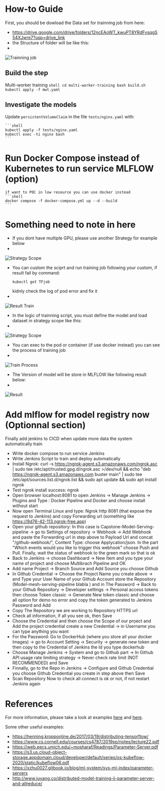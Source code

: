 # How-to Guide
First, you should be dowload the Data set for trainning job from here: 
- https://drive.google.com/drive/folders/12ncEAoWT_kwuPT8YRdFysqgS54XJwre7?usp=drive_link
- the Structure of folder will be like this:
- 
![Trainning job ](https://github.com/HungNguyenDev1511/Car-detection-serving-model/blob/refactor/StructureTrainning.png)


## Build the step

Multi-worker training
    ```shell
    cd multi-worker-training
    bash build.sh
    kubectl apply -f mwt.yaml
    ```

## Investigate the models

Update `persistentVolumeClaim` in the file `tests/nginx.yaml` with:

    ```shell
    kubectl apply -f tests/nginx.yaml
    kubectl exec -ti nginx bash
    ```
# Run Docker Compose instead of Kubernetes to run service MLFLOW (option)
    if want to POC in low resource you can use docker instead
    ```shell
    docker compose -f docker-compose.yml up --d --build
    ```

# Something need to note in here
- If you  dont have multiple GPU, please use another Strategy for example below
-
![Strategy Scope](https://github.com/HungNguyenDev1511/Car-detection-serving-model/blob/refactor/Strategy.png)
- You can custom the sciprt and run training job following your custom, if result fail by command: 
     ```shell
    kubectl get TFjob
    ```
    kidnly check the log of pod error and fix it
-
![Result Train ](https://github.com/HungNguyenDev1511/Car-detection-serving-model/blob/refactor/result_train_pod.png) 

- In the logic of trainning script, you must define the model and load dataset in strategy scope like this:
-
![Strategy Scope](https://github.com/HungNguyenDev1511/Car-detection-serving-model/blob/refactor/strategy_scope.png)

- You can exec to the pod or container (if use docker instead) you can see the process of training job
-
![Train Process](https://github.com/HungNguyenDev1511/Car-detection-serving-model/blob/refactor/train_process.png)
- The Version of model will be store in MLFLOW like following result below:
-
![Result](https://github.com/HungNguyenDev1511/Car-detection-serving-model/blob/refactor/Mlflow%20_modelregistry.png)


# Add mlflow for model registry now (Optionnal section)

Finally add jenkins to CICD when update more data the system automatically train
- Write docker compose to run service Jenkins
- Write Jenkins Script to train and deploy automatically
- Install Ngrok: curl -s https://ngrok-agent.s3.amazonaws.com/ngrok.asc | sudo tee /etc/apt/trusted.gpg.d/ngrok.asc >/dev/null && echo "deb https://ngrok-agent.s3.amazonaws.com buster main" | sudo tee /etc/apt/sources.list.d/ngrok.list && sudo apt update && sudo apt install ngrok
- Test ngrok install success: ngrok
- Open browser localhost:8081 to open Jenkins -> Manage Jenkins -> Plugins and Type : Docker Pipeline and Docker and choose install without start 
- Now open Terminal Linux and type: Ngrok http 8081 (that expose the request to Jenkins) and copy Forwarding url (something like https://9d76-42-113.ngrok-free.app)
- Open your github repository: In this case is Capstone-Model-Serving-pipeline -> go to Settings of repository -> Webhook -> Add Webhook and paste the Forwarding url in step above to Payload Url and concat "/github-webhook/", Content Type: choose Applycation/json. In the part "Which events would you like to trigger this webhook" choose Push and Pull. Finally, wait the status of webhook to the green mark so that is ok
- Back to Jenkins -> choose Dashboard -> New Item and you type your name of project and choose Multibrach Pipeline and OK
- Add name Project -> Branch Source and Add Source you choose Github 
- In Github Credential -> Choose the Project Name you create above -> and Type your User Name of your Github Account store the Repository (Model-mesh-serving-pipeline blabla ) and in The Password -> Back to your Github Repository -> Developer settings -> Personal access tokens then choose Token classic -> Generate New token classic and choose all option for demo no error and copy the token generated to Jenkins Password and Add
- Copy The Repository we are working to Repository HTTPS url 
- Check all information, if all you see ok, then Save 
- Choose the Credential and then choose the Scope of our prọect and Add the project credential create a new Credential -> in Username you can type anything you want
- For the Password: Go to DockerHub (where you store all your docker Images) -> go to Account Setting -> Security -> generate new token and then copy to the Credential of Jenkins the Id you type dockerhub  
- Choose Manage Jenkins -> System and go to Github part -> In Github API usage rate limiting strategy -> Never check rate limit (NOT RECOMMENDED) and Save 
- Finnally, go to the Repo in Jenkins -> Configure and Github Credential you choose Github Credential you create in step above then Save 
- Scan Repository Now to check all connect is ok or not, if not restart Jenkins again 


# References

For more information, please take a look at examples [here](https://github.com/kubeflow/training-operator/tree/master/examples) and [here](https://github.com/kubeflow/examples/tree/master/github_issue_summarization).

Some other useful examples:
- https://henning.kropponline.de/2017/03/19/distributing-tensorflow/
- https://www.cs.cornell.edu/courses/cs4787/2019sp/notes/lecture22.pdf
- https://web.eecs.umich.edu/~mosharaf/Readings/Parameter-Server.pdf
- https://s3.us.cloud-object-storage.appdomain.cloud/developer/default/series/os-kubeflow-2020/static/kubeflow06.pdf
- https://xzhu0027.gitbook.io/blog/ml-system/sys-ml-index/parameter-servers
- http://www.juyang.co/distributed-model-training-ii-parameter-server-and-allreduce/

